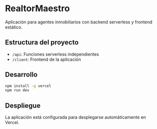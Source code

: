 # RealtorMaestro

Aplicación para agentes inmobiliarios con backend serverless y frontend estático.

## Estructura del proyecto

- `/api`: Funciones serverless independientes
- `/client`: Frontend de la aplicación

## Desarrollo

```bash
npm install -g vercel
npm run dev
```

## Despliegue

La aplicación está configurada para desplegarse automáticamente en Vercel.
